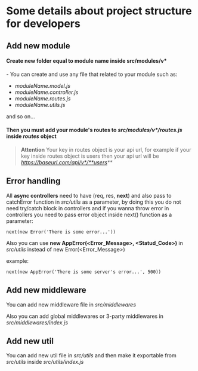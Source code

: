 # Some details about project structure for developers

## Add new module

#### Create new folder equal to module name inside src/modules/v\*

\- You can create and use any file that related to your module such as:

- _moduleName.model.js_
- _moduleName.controller.js_
- _moduleName.routes.js_
- _moduleName.utils.js_

and so on...

#### Then you must add your module's routes to _src/modules/v\*/routes.js_ inside _routes_ object

> **Attention** Your key in routes object is your api url, for example if your key inside routes object is users then your api url will be _https://baseurl.com/api/v*/**users**_

## Error handling

All **async controllers** need to have (req, res, **next**) and also pass to catchError function in _src/utils_ as a parameter, by doing this you do not need try/catch block in controllers and if you wanna throw error in controllers you need to pass error object inside next() function as a parameter:

```
next(new Error('There is some error...'))
```

Also you can use **new AppError(\<Error_Message\>, \<Statud_Code\>)** in _src/utils_ instead of new Error(\<Error_Message\>)

example:

```
next(new AppError('There is some server's error...', 500))
```

## Add new middleware

You can add new middleware file in _src/middlewares_

Also you can add global middlewares or 3-party middlewares in _src/middlewares/index.js_

## Add new util

You can add new util file in _src/utils_ and then make it exportable from _src/utils_ inside _src/utils/index.js_
